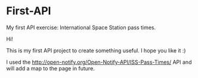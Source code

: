 # First-API
My first API exercise: International Space Station pass times.

Hi!

This is my first API project to create something useful. I hope you like it :)

I used the http://open-notify.org/Open-Notify-API/ISS-Pass-Times/ API and will add a map to the page in future.
